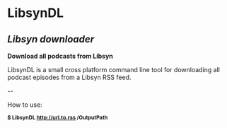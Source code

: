 # LibsynDL
## <em>Libsyn downloader</em>

<strong>Download all podcasts from Libsyn</strong>

LibsynDL is a small cross platform command line tool for downloading all podcast episodes from a Libsyn RSS feed.

--

How to use:

<small><strong>$ LibsynDL http://url.to.rss /OutputPath</strong></small>